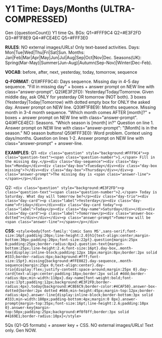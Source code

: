 # Y1 Time: Days/Months (ULTRA-COMPRESSED)

Gen {{questionCount}} Y1 time Qs. BGs: Q1=#FFF9C4 Q2=#E3F2FD Q3=#F1F8E9 Q4=#FCE4EC Q5=#FFF3E0

**RULES**: NO external images/URLs! Only text-based activities. Days: Mon|Tue|Wed|Thu|Fri|Sat|Sun. Months: Jan|Feb|Mar|Apr|May|Jun|Jul|Aug|Sep|Oct|Nov|Dec. Seasons(UK): Spring(Mar-May)|Summer(Jun-Aug)|Autumn(Sep-Nov)|Winter(Dec-Feb).

**VOCAB**: before, after, next, yesterday, today, tomorrow, sequence

**Q-FORMAT**:
Q1(#FFF9C4): Days sequence. Missing day in 4-5 day sequence. "Fill in missing day" + boxes + answer prompt on NEW line with class="answer-prompt".
Q2(#E3F2FD): Yesterday/Today/Tomorrow. Given middle day, ask ONLY for yesterday OR tomorrow (NOT both). 3 boxes (Yesterday|Today|Tomorrow) with dotted empty box for ONLY the asked day. Answer prompt on NEW line.
Q3(#F1F8E9): Months sequence. Missing month in 3-4 month sequence. "Which month comes AFTER [month]?" + boxes + answer prompt on NEW line with class="answer-prompt".
Q4(#FCE4EC): Seasons. "Which season is [month] in?" Question on line 1. Answer prompt on NEW line with class="answer-prompt": "[Month] is in the <answer-line> season." NO season buttons!
Q5(#FFF3E0): Word problem. Context using days/months. Question on lines 1-2. Answer prompt on NEW line with class="answer-prompt" + answer-line.

**EXAMPLES**:
Q1: `<div class="question" style="background:#FFF9C4"><p class="question-text"><span class="question-number">1.</span> Fill in the missing day.</p><div class="day-sequence"><div class="day-box">Monday</div><div class="day-box">Tuesday</div><div class="day-box missing">?</div><div class="day-box">Thursday</div></div><p class="answer-prompt">The missing day is <span class="answer-line"></span></p></div>`

Q2: `<div class="question" style="background:#E3F2FD"><p class="question-text"><span class="question-number">2.</span> Today is Saturday. What day will tomorrow be?</p><div class="day-trio"><div class="day-card"><p class="label">Yesterday</p><div class="day-name">Friday</div></div><div class="day-card today"><p class="label">Today</p><div class="day-name">Saturday</div></div><div class="day-card"><p class="label">Tomorrow</p><div class="answer-box-dotted"></div></div></div><p class="answer-prompt">Tomorrow will be <span class="answer-line"></span></p></div>`

**CSS**: `<style>body{font-family:'Comic Sans MS',sans-serif;font-size:16pt;padding:20px;line-height:2.0}h1{text-align:center;margin-bottom:30px;padding:20px;font-size:22pt}.question{margin:25px 0;padding:25px;border-radius:8px}.question-text{margin-bottom:25px;line-height:2.4;font-size:16pt}.day-box,.month-box{display:inline-block;padding:12px 18px;margin:8px;border:2px solid #333;border-radius:6px;background:#fff;font-size:15pt}.missing{background:#FFE082}.day-sequence,.month-sequence{margin:25px 0;text-align:center}.day-trio{display:flex;justify-content:space-around;margin:25px 0}.day-card{text-align:center;padding:18px;border:2px solid #ddd;border-radius:8px;min-width:110px}.day-name{font-weight:bold;font-size:17pt;padding:12px;background:#E3F2FD;border-radius:4px}.today{background:#C8E6C9;border-color:#4CAF50}.answer-box-dotted{border:2px dotted #666;min-height:45px;margin-top:12px;border-radius:4px}.answer-line{display:inline-block;border-bottom:3px solid #333;min-width:180px;padding-bottom:4px;margin:0 8px}.answer-prompt{margin-top:35px;font-size:16pt;line-height:2.6;padding:10px 0}.answer-key{margin-top:50px;padding:25px;background:#f0f8ff;border:3px solid #4169E1;border-radius:10px}</style>`

5Qs (Q1-Q5 formats) + answer key + CSS. NO external images/URLs! Text only. Gen NOW.
